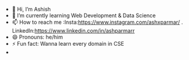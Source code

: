 - 👋 Hi, I’m Ashish 
- 🌱 I’m currently learning Web Development & Data Science
- 📫 How to reach me :Insta:https://www.instagram.com/ashxparmar/ . LinkedIn:https://www.linkedin.com/in/ashparmarr
- 😄 Pronouns: he/him
- ⚡ Fun fact: Wanna learn every domain in CSE
- 


